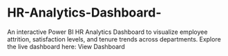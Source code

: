 # HR-Analytics-Dashboard-
An interactive Power BI HR Analytics Dashboard to visualize employee attrition, satisfaction levels, and tenure trends across departments. Explore the live dashboard here: View Dashboard
